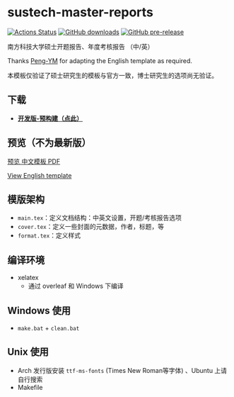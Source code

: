 # sustech-master-reports

[![Actions Status](https://github.com/liziwl/sustech-master-reports/actions/workflows/verify-compile.yml/badge.svg)](https://github.com/liziwl/sustech-master-reports/actions/workflows/verify-compile.yml)
[![GitHub downloads](https://img.shields.io/github/downloads/liziwl/sustech-master-reports/total)](https://github.com/liziwl/sustech-master-reports/releases)
[![GitHub pre-release](https://img.shields.io/github/v/release/liziwl/sustech-master-reports?include_prereleases&label=%E5%BC%80%E5%8F%91%E7%89%88-%E9%A2%84%E6%9E%84%E5%BB%BA)](https://github.com/liziwl/sustech-master-reports/releases/tag/dev-latest)

南方科技大学硕士开题报告、年度考核报告 （中/英）

Thanks [Peng-YM](https://github.com/Peng-YM) for adapting the English template as required.

本模板仅验证了硕士研究生的模板与官方一致，博士研究生的选项尚无验证。

## 下载

- **[开发版-预构建（点此）](https://github.com/liziwl/sustech-master-reports/releases/tag/dev-latest)**

## 预览（不为最新版）

[预览 中文模板 PDF](./main-cn.pdf)

[View English template](./main-en.pdf)

## 模版架构

- `main.tex`：定义文档结构：中英文设置，开题/考核报告选项
- `cover.tex`：定义一些封面的元数据，作者，标题，等
- `format.tex`：定义样式

## 编译环境

* xelatex
  * 通过 overleaf 和 Windows 下编译

## Windows 使用

* `make.bat` + `clean.bat`

## Unix 使用

* Arch 发行版安装 `ttf-ms-fonts` (Times New Roman等字体) 、Ubuntu 上请自行搜索
* Makefile